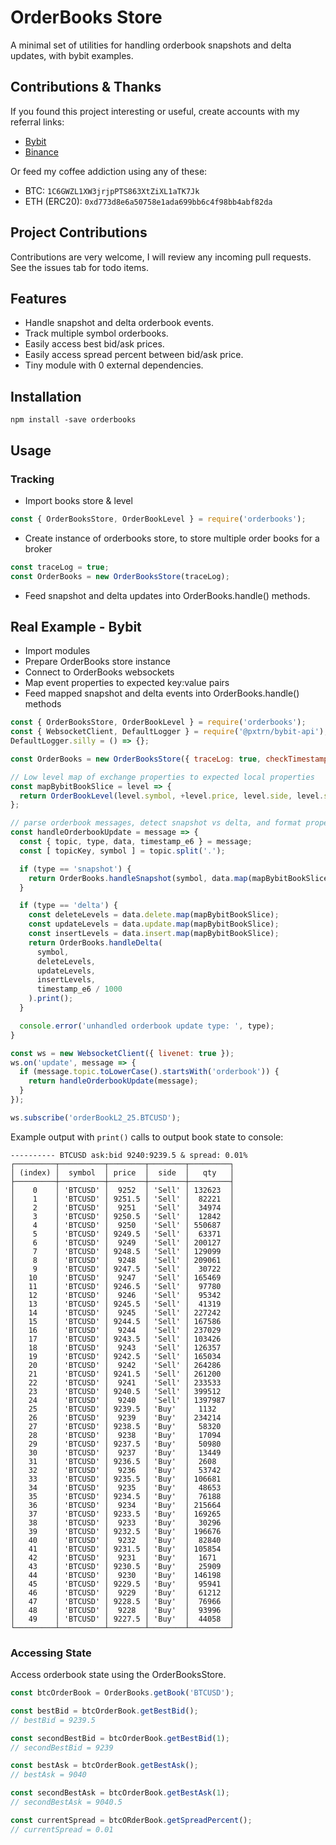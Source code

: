 # OrderBooks Store

A minimal set of utilities for handling orderbook snapshots and delta updates, with bybit examples.

## Contributions & Thanks
If you found this project interesting or useful, create accounts with my referral links:
- [Bybit](https://www.bybit.com/en-US/register?affiliate_id=9410&language=en-US&group_id=0&group_type=1)
- [Binance](https://www.binance.com/en/register?ref=20983262)

Or feed my coffee addiction using any of these:
- BTC: `1C6GWZL1XW3jrjpPTS863XtZiXL1aTK7Jk`
- ETH (ERC20): `0xd773d8e6a50758e1ada699bb6c4f98bb4abf82da`

## Project Contributions
Contributions are very welcome, I will review any incoming pull requests. See the issues tab for todo items.

## Features
- Handle snapshot and delta orderbook events.
- Track multiple symbol orderbooks.
- Easily access best bid/ask prices.
- Easily access spread percent between bid/ask price.
- Tiny module with 0 external dependencies.

## Installation
```
npm install -save orderbooks
```

## Usage
### Tracking
- Import books store & level
```javascript
const { OrderBooksStore, OrderBookLevel } = require('orderbooks');
```
- Create instance of orderbooks store, to store multiple order books for a broker
```javascript
const traceLog = true;
const OrderBooks = new OrderBooksStore(traceLog);
```
- Feed snapshot and delta updates into OrderBooks.handle() methods.

## Real Example - Bybit
- Import modules
- Prepare OrderBooks store instance
- Connect to OrderBooks websockets
- Map event properties to expected key:value pairs
- Feed mapped snapshot and delta events into OrderBooks.handle() methods

```javascript
const { OrderBooksStore, OrderBookLevel } = require('orderbooks');
const { WebsocketClient, DefaultLogger } = require('@pxtrn/bybit-api');
DefaultLogger.silly = () => {};

const OrderBooks = new OrderBooksStore({ traceLog: true, checkTimestamps: false });

// Low level map of exchange properties to expected local properties
const mapBybitBookSlice = level => {
  return OrderBookLevel(level.symbol, +level.price, level.side, level.size);
};

// parse orderbook messages, detect snapshot vs delta, and format properties using OrderBookLevel
const handleOrderbookUpdate = message => {
  const { topic, type, data, timestamp_e6 } = message;
  const [ topicKey, symbol ] = topic.split('.');

  if (type == 'snapshot') {
    return OrderBooks.handleSnapshot(symbol, data.map(mapBybitBookSlice), timestamp_e6 / 1000, message).print();
  }

  if (type == 'delta') {
    const deleteLevels = data.delete.map(mapBybitBookSlice);
    const updateLevels = data.update.map(mapBybitBookSlice);
    const insertLevels = data.insert.map(mapBybitBookSlice);
    return OrderBooks.handleDelta(
      symbol,
      deleteLevels,
      updateLevels,
      insertLevels,
      timestamp_e6 / 1000
    ).print();
  }

  console.error('unhandled orderbook update type: ', type);
}

const ws = new WebsocketClient({ livenet: true });
ws.on('update', message => {
  if (message.topic.toLowerCase().startsWith('orderbook')) {
    return handleOrderbookUpdate(message);
  }
});

ws.subscribe('orderBookL2_25.BTCUSD');
```

Example output with `print()` calls to output book state to console:
```
---------- BTCUSD ask:bid 9240:9239.5 & spread: 0.01%
┌─────────┬──────────┬────────┬────────┬─────────┐
│ (index) │  symbol  │ price  │  side  │   qty   │
├─────────┼──────────┼────────┼────────┼─────────┤
│    0    │ 'BTCUSD' │  9252  │ 'Sell' │ 132623  │
│    1    │ 'BTCUSD' │ 9251.5 │ 'Sell' │  82221  │
│    2    │ 'BTCUSD' │  9251  │ 'Sell' │  34974  │
│    3    │ 'BTCUSD' │ 9250.5 │ 'Sell' │  12842  │
│    4    │ 'BTCUSD' │  9250  │ 'Sell' │ 550687  │
│    5    │ 'BTCUSD' │ 9249.5 │ 'Sell' │  63371  │
│    6    │ 'BTCUSD' │  9249  │ 'Sell' │ 200127  │
│    7    │ 'BTCUSD' │ 9248.5 │ 'Sell' │ 129099  │
│    8    │ 'BTCUSD' │  9248  │ 'Sell' │ 209061  │
│    9    │ 'BTCUSD' │ 9247.5 │ 'Sell' │  30722  │
│   10    │ 'BTCUSD' │  9247  │ 'Sell' │ 165469  │
│   11    │ 'BTCUSD' │ 9246.5 │ 'Sell' │  97780  │
│   12    │ 'BTCUSD' │  9246  │ 'Sell' │  95342  │
│   13    │ 'BTCUSD' │ 9245.5 │ 'Sell' │  41319  │
│   14    │ 'BTCUSD' │  9245  │ 'Sell' │ 227242  │
│   15    │ 'BTCUSD' │ 9244.5 │ 'Sell' │ 167586  │
│   16    │ 'BTCUSD' │  9244  │ 'Sell' │ 237029  │
│   17    │ 'BTCUSD' │ 9243.5 │ 'Sell' │ 103426  │
│   18    │ 'BTCUSD' │  9243  │ 'Sell' │ 126357  │
│   19    │ 'BTCUSD' │ 9242.5 │ 'Sell' │ 165034  │
│   20    │ 'BTCUSD' │  9242  │ 'Sell' │ 264286  │
│   21    │ 'BTCUSD' │ 9241.5 │ 'Sell' │ 261200  │
│   22    │ 'BTCUSD' │  9241  │ 'Sell' │ 233533  │
│   23    │ 'BTCUSD' │ 9240.5 │ 'Sell' │ 399512  │
│   24    │ 'BTCUSD' │  9240  │ 'Sell' │ 1397987 │
│   25    │ 'BTCUSD' │ 9239.5 │ 'Buy'  │  1132   │
│   26    │ 'BTCUSD' │  9239  │ 'Buy'  │ 234214  │
│   27    │ 'BTCUSD' │ 9238.5 │ 'Buy'  │  58320  │
│   28    │ 'BTCUSD' │  9238  │ 'Buy'  │  17094  │
│   29    │ 'BTCUSD' │ 9237.5 │ 'Buy'  │  50980  │
│   30    │ 'BTCUSD' │  9237  │ 'Buy'  │  13449  │
│   31    │ 'BTCUSD' │ 9236.5 │ 'Buy'  │  2608   │
│   32    │ 'BTCUSD' │  9236  │ 'Buy'  │  53742  │
│   33    │ 'BTCUSD' │ 9235.5 │ 'Buy'  │ 106681  │
│   34    │ 'BTCUSD' │  9235  │ 'Buy'  │  48653  │
│   35    │ 'BTCUSD' │ 9234.5 │ 'Buy'  │  76188  │
│   36    │ 'BTCUSD' │  9234  │ 'Buy'  │ 215664  │
│   37    │ 'BTCUSD' │ 9233.5 │ 'Buy'  │ 169265  │
│   38    │ 'BTCUSD' │  9233  │ 'Buy'  │  30296  │
│   39    │ 'BTCUSD' │ 9232.5 │ 'Buy'  │ 196676  │
│   40    │ 'BTCUSD' │  9232  │ 'Buy'  │  82840  │
│   41    │ 'BTCUSD' │ 9231.5 │ 'Buy'  │ 105854  │
│   42    │ 'BTCUSD' │  9231  │ 'Buy'  │  1671   │
│   43    │ 'BTCUSD' │ 9230.5 │ 'Buy'  │  25909  │
│   44    │ 'BTCUSD' │  9230  │ 'Buy'  │ 146198  │
│   45    │ 'BTCUSD' │ 9229.5 │ 'Buy'  │  95941  │
│   46    │ 'BTCUSD' │  9229  │ 'Buy'  │  61212  │
│   47    │ 'BTCUSD' │ 9228.5 │ 'Buy'  │  76966  │
│   48    │ 'BTCUSD' │  9228  │ 'Buy'  │  93996  │
│   49    │ 'BTCUSD' │ 9227.5 │ 'Buy'  │  44058  │
└─────────┴──────────┴────────┴────────┴─────────┘
```

### Accessing State
Access orderbook state using the OrderBooksStore.

```javascript
const btcOrderBook = OrderBooks.getBook('BTCUSD');

const bestBid = btcOrderBook.getBestBid();
// bestBid = 9239.5

const secondBestBid = btcOrderBook.getBestBid(1);
// secondBestBid = 9239

const bestAsk = btcOrderBook.getBestAsk();
// bestAsk = 9040

const secondBestAsk = btcOrderBook.getBestAsk(1);
// secondBestAsk = 9040.5

const currentSpread = btcORderBook.getSpreadPercent();
// currentSpread = 0.01


```